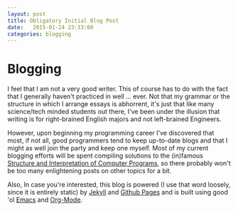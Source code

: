 ```yaml
---
layout: post
title: Obligatory Initial Blog Post
date:   2015-01-24 23:33:00 
categories: blogging
---
```


# Blogging<a id="sec-1" name="sec-1"></a>

I feel that I am not a very good writer. This of course has to do with
the fact that I generally haven't practiced in well &#x2026; ever. Not that
my grammar or the structure in which I arrange essays is abhorrent,
it's just that like many science/tech minded students out there, I've
been under the illusion that writing is for right-brained English
majors and not left-brained Engineers.

However, upon beginning my programming career I've discovered that
most, if not all, good programmers tend to keep up-to-date blogs and
that I might as well join the party and keep one myself. Most of my
current blogging efforts will be spent compiling solutions to the
(in)famous [Structure and Interpretation of Computer Programs](http://mitpress.mit.edu/sicp/), so there
probably won't be too many enlightening posts on other topics for a
bit.

Also, In case you're interested, this blog is powered (I use that word
loosely, since it is entirely static) by [Jekyll](http://jekyllrb.com/) and [Github Pages](https://pages.github.com/) and
is built using good 'ol [Emacs](http://www.gnu.org/software/emacs) and [Org-Mode](http://orgmode.org/).
